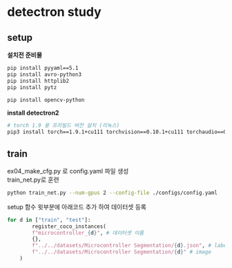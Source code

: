 # detectron study

## setup

**설치전 준비물**  
```sh
pip install pyyaml==5.1
pip install avro-python3 
pip install httplib2 
pip install pytz

pip install opencv-python
```

**install detectron2**
```sh
# torch 1.9 용 프리빌드 버전 설치 (리눅스)
pip3 install torch==1.9.1+cu111 torchvision==0.10.1+cu111 torchaudio==0.9.1 -f https://download.pytorch.org/whl/torch_stable.html
```

## train

ex04_make_cfg.py 로 config.yaml 파일 생성  
train_net.py로 훈련  

```sh
python train_net.py --num-gpus 2 --config-file ./configs/config.yaml
```

setup 함수 윗부분에 아래코드 추가 하여 데이터셋 등록  
```py
for d in ["train", "test"]:
        register_coco_instances(
        f"microcontroller_{d}", # 데이터셋 이름 
        {},
        f"../../datasets/Microcontroller Segmentation/{d}.json", # label
        f"../../datasets/Microcontroller Segmentation/{d}" # image
    )

```